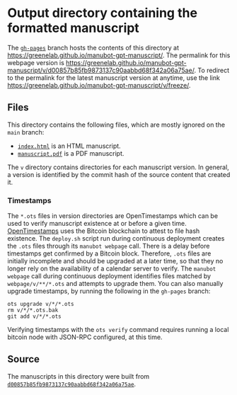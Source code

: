 # Output directory containing the formatted manuscript

The [`gh-pages`](https://github.com/greenelab/manubot-gpt-manuscript/tree/gh-pages) branch hosts the contents of this directory at <https://greenelab.github.io/manubot-gpt-manuscript/>.
The permalink for this webpage version is <https://greenelab.github.io/manubot-gpt-manuscript/v/d00857b85fb9873137c90aabbd68f342a06a75ae/>.
To redirect to the permalink for the latest manuscript version at anytime, use the link <https://greenelab.github.io/manubot-gpt-manuscript/v/freeze/>.

## Files

This directory contains the following files, which are mostly ignored on the `main` branch:

+ [`index.html`](index.html) is an HTML manuscript.
+ [`manuscript.pdf`](manuscript.pdf) is a PDF manuscript.

The `v` directory contains directories for each manuscript version.
In general, a version is identified by the commit hash of the source content that created it.

### Timestamps

The `*.ots` files in version directories are OpenTimestamps which can be used to verify manuscript existence at or before a given time.
[OpenTimestamps](https://opentimestamps.org/) uses the Bitcoin blockchain to attest to file hash existence.
The `deploy.sh` script run during continuous deployment creates the `.ots` files through its `manubot webpage` call.
There is a delay before timestamps get confirmed by a Bitcoin block.
Therefore, `.ots` files are initially incomplete and should be upgraded at a later time, so that they no longer rely on the availability of a calendar server to verify.
The `manubot webpage` call during continuous deployment identifies files matched by `webpage/v/**/*.ots` and attempts to upgrade them.
You can also manually upgrade timestamps, by running the following in the `gh-pages` branch:

```shell
ots upgrade v/*/*.ots
rm v/*/*.ots.bak
git add v/*/*.ots
```

Verifying timestamps with the `ots verify` command requires running a local bitcoin node with JSON-RPC configured, at this time.

## Source

The manuscripts in this directory were built from
[`d00857b85fb9873137c90aabbd68f342a06a75ae`](https://github.com/greenelab/manubot-gpt-manuscript/commit/d00857b85fb9873137c90aabbd68f342a06a75ae).
